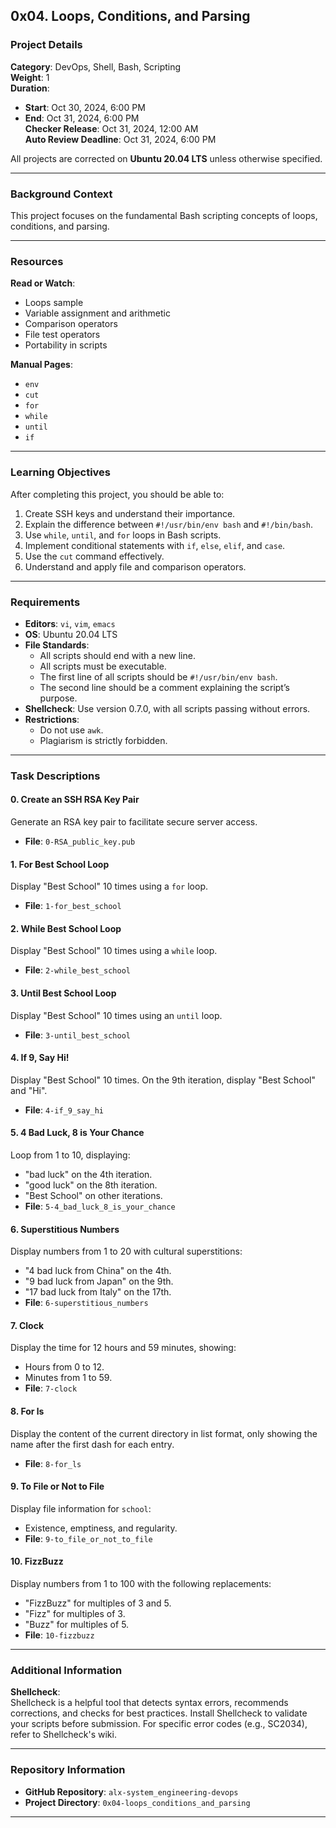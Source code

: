## 0x04. Loops, Conditions, and Parsing

### Project Details
**Category**: DevOps, Shell, Bash, Scripting  
**Weight**: 1  
**Duration**:  
- **Start**: Oct 30, 2024, 6:00 PM  
- **End**: Oct 31, 2024, 6:00 PM  
**Checker Release**: Oct 31, 2024, 12:00 AM  
**Auto Review Deadline**: Oct 31, 2024, 6:00 PM  

All projects are corrected on **Ubuntu 20.04 LTS** unless otherwise specified.

---

### Background Context
This project focuses on the fundamental Bash scripting concepts of loops, conditions, and parsing. 

---

### Resources
**Read or Watch**:
- Loops sample
- Variable assignment and arithmetic
- Comparison operators
- File test operators
- Portability in scripts

**Manual Pages**:
- `env`
- `cut`
- `for`
- `while`
- `until`
- `if`

---

### Learning Objectives
After completing this project, you should be able to:
1. Create SSH keys and understand their importance.
2. Explain the difference between `#!/usr/bin/env bash` and `#!/bin/bash`.
3. Use `while`, `until`, and `for` loops in Bash scripts.
4. Implement conditional statements with `if`, `else`, `elif`, and `case`.
5. Use the `cut` command effectively.
6. Understand and apply file and comparison operators.

---

### Requirements
- **Editors**: `vi`, `vim`, `emacs`
- **OS**: Ubuntu 20.04 LTS
- **File Standards**:
  - All scripts should end with a new line.
  - All scripts must be executable.
  - The first line of all scripts should be `#!/usr/bin/env bash`.
  - The second line should be a comment explaining the script’s purpose.
- **Shellcheck**: Use version 0.7.0, with all scripts passing without errors.
- **Restrictions**:
  - Do not use `awk`.
  - Plagiarism is strictly forbidden.

---

### Task Descriptions

#### 0. Create an SSH RSA Key Pair
Generate an RSA key pair to facilitate secure server access.
- **File**: `0-RSA_public_key.pub`
  
#### 1. For Best School Loop
Display "Best School" 10 times using a `for` loop.
- **File**: `1-for_best_school`

#### 2. While Best School Loop
Display "Best School" 10 times using a `while` loop.
- **File**: `2-while_best_school`

#### 3. Until Best School Loop
Display "Best School" 10 times using an `until` loop.
- **File**: `3-until_best_school`

#### 4. If 9, Say Hi!
Display "Best School" 10 times. On the 9th iteration, display "Best School" and "Hi".
- **File**: `4-if_9_say_hi`

#### 5. 4 Bad Luck, 8 is Your Chance
Loop from 1 to 10, displaying:
- "bad luck" on the 4th iteration.
- "good luck" on the 8th iteration.
- "Best School" on other iterations.
- **File**: `5-4_bad_luck_8_is_your_chance`

#### 6. Superstitious Numbers
Display numbers from 1 to 20 with cultural superstitions:
- "4 bad luck from China" on the 4th.
- "9 bad luck from Japan" on the 9th.
- "17 bad luck from Italy" on the 17th.
- **File**: `6-superstitious_numbers`

#### 7. Clock
Display the time for 12 hours and 59 minutes, showing:
- Hours from 0 to 12.
- Minutes from 1 to 59.
- **File**: `7-clock`

#### 8. For ls
Display the content of the current directory in list format, only showing the name after the first dash for each entry.
- **File**: `8-for_ls`

#### 9. To File or Not to File
Display file information for `school`:
- Existence, emptiness, and regularity.
- **File**: `9-to_file_or_not_to_file`

#### 10. FizzBuzz
Display numbers from 1 to 100 with the following replacements:
- "FizzBuzz" for multiples of 3 and 5.
- "Fizz" for multiples of 3.
- "Buzz" for multiples of 5.
- **File**: `10-fizzbuzz`

---

### Additional Information
**Shellcheck**:  
Shellcheck is a helpful tool that detects syntax errors, recommends corrections, and checks for best practices. Install Shellcheck to validate your scripts before submission. For specific error codes (e.g., SC2034), refer to Shellcheck's wiki.

---

### Repository Information
- **GitHub Repository**: `alx-system_engineering-devops`
- **Project Directory**: `0x04-loops_conditions_and_parsing`

---

